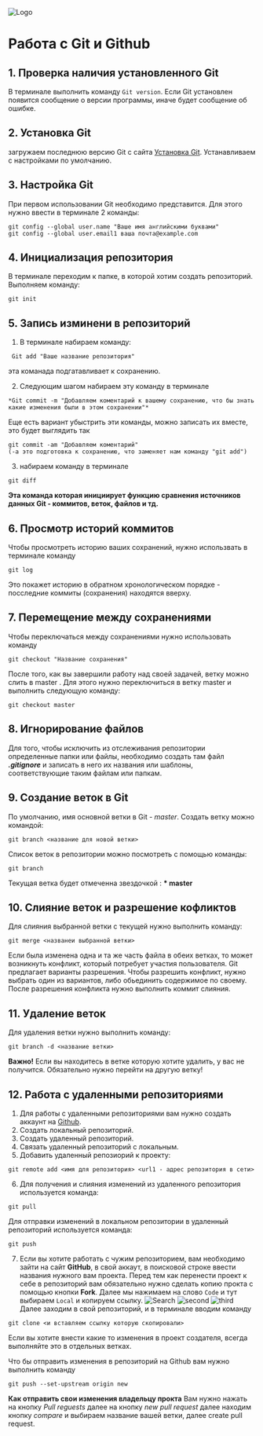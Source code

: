 ![Logo](git__logo.jpeg)
# Работа с Git и Github
## 1. Проверка наличия установленного Git
В терминале выполнить команду `Git version`.
Если Git установлен появится сообщение о версии программы, иначе будет сообщение об ошибке.
## 2. Установка Git 
загружаем последнюю версию Git с сайта [Установка Git](https://git-scm.com/). Устанавливаем с настройками по умолчанию.
## 3. Настройка Git
 При первом использовании Git необходимо представится. 
 Для этого нужно ввести в терминале 2 команды:
 ```
 git config --global user.name "Ваше имя английскими буквами"
 git config --global user.email1 ваша почта@example.com
 ```
 ## 4. Инициализация репозитория
 В терминале переходим к папке, в которой хотим создать репозиторий. Выполняем команду:
 ```
 git init 
 ```
 ## 5. Запись изминени в репозиторий 
  1. В терминале набираем команду:
  ```
   Git add "Ваше название репозитория"
   ```
   эта команада подгатавливает к сохранению. 

  2. Следующим шагом набираем эту команду в терминале
  ```
  *Git commit -m "Добавляем коментарий к вашему сохранению, что бы знать какие изменения были в этом сохранении"*
  ```
  Еще есть вариант убыстрить эти команды, можно записать их вместе, это будет выглядить так
  ```
  git commit -am "Добавляем коментарий"
  (-a это подготовка к сохранению, что заменяет нам команду "git add")
  ```
  3. набираем команду в терминале 
  ```
  git diff
  ```
  **Эта команда которая инициирует функцию сравнения источников данных Git - коммитов, веток, файлов и тд.**
  ## 6. Просмотр историй коммитов
  Чтобы просмотреть историю ваших сохранений, нужно использвать в терминале команду 
  ```
  git log
  ```
  Это покажет историю в обратном хронологическом порядке - посследние коммиты (сохранения) находятся вверху.
  ## 7. Перемещение между сохранениями
  Чтобы переключаться между сохранениями нужно использовать команду
  ```
  git checkout "Название сохранения"
  ```
  После того, как вы завершили работу над своей задачей, ветку можно слить в master . Для этого нужно переключиться в ветку master и выполнить следующую команду:
  ```
  git checkout master
  ```
  ## 8. Игнорирование файлов
  Для того, чтобы исключить из отслеживания репозитории определенные папки или файлы, необходимо создать там файл ***.gitignore***
  и записать в него их названия или шаблоны, соответствующие таким файлам или папкам.

  ## 9. Создание веток в Git
  По умолчанию, имя основной ветки в Git - *master*.
  Создать ветку можно командой:
  ```
  git branch <название для новой ветки>
  ```
  Список веток в репозитории можно посмотреть с помощью команды:
  ```
  git branch
  ```
  Текущая ветка будет отмеченна звездочкой : 
 **\* master**

 ## 10. Слияние веток и разрешение кофликтов
 Для слияния выбранной ветки с текущей нужно выполнить команду:
 ```
 git merge <названеи выбранной ветки>
 ```
 Если была изменена одна и та же часть файла в обеих ветках, то может возникнуть конфликт, который потребует участия пользователя.
Git предлагает варианты разрешения. 
Чтобы разрешить конфликт, нужно выбрать один из вариантов, либо обьединить содержимое по своему.
После разрешения конфликта нужно выполнить коммит слияния.

## 11. Удаление веток
Для удаления ветки нужно выполнить команду:
```
git branch -d <название ветки>
```
**Важно!** Если вы находитесь в ветке которую хотите удалить, у вас не получится. Обязательно нужно перейти на другую ветку!

## 12. Работа с удаленными репозиториями
1. Для работы с удаленными репозиториями вам нужно создать аккаунт на [Github](https://github.com).
2. Создать локальный репозиторий.
3. Создать удаленный репозиторий.
4. Связать удаленный репозиторий с локальным.
5. Добавить удаленный репозиорий к проекту:
```
git remote add <имя для репозитория> <url1 - адрес репозитория в сети>
```
6. Для получения и слияния изменений из удаленного репозитория используется команда:
```
git pull
```
Для отправки изменений в локальном репозитории в удаленный репозиторий используется команда:
```
git push
```
7. Если вы хотите работать с чужим репозиторием, вам необходимо зайти на сайт **GitHub**, в свой аккаут, в поисковой строке ввести названия нужного вам проекта. Перед тем как перенести проект к себе в репозиторий вам обязательно нужно сделать копию прокта с помощью кнопки __Fork__. Далее мы нажимаем на слово `Code` и тут выбираем `Local` и копируем ссылку.
![Search](Search.png)
![second](second.jpg)
![third](third.jpg)
Далее заходим в свой репозиторий, и в терминале вводим команду 
```
git clone <и вставляем ссылку которую скопировали>
```
 Если вы хотите внести какие то изменения в проект создателя, всегда выполняйте это в отдельных ветках.

 Что бы отправить изменения в репозиторий на Github вам нужно выполнить команду 
 ```
 git push --set-upstream origin new
 ```
 **Как отправить свои изменения владельцу прокта** 
 Вам нужно нажать на кнопку _Pull reguests_ далее на кнопку _new pull request_ далее находим кнопку _compare_ и выбираем название вашей ветки, далее create pull request.